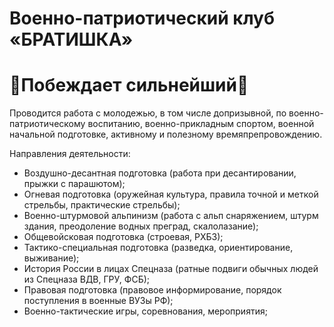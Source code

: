 # Военно-патриотический клуб «БРАТИШКА» 
# 	&#129308;Побеждает сильнейший&#129307;
Проводится работа с молодежью, в том числе допризывной, по военно-патриотическому воспитанию, военно-прикладным спортом, военной начальной подготовке, активному и полезному времяпрепровождению.

Направления деятельности:
- Воздушно-десантная подготовка (работа при десантировании, прыжки с парашютом);
- Огневая подготовка (оружейная культура, правила точной и меткой стрельбы, практические стрельбы);
- Военно-штурмовой альпинизм (работа с альп снаряжением, штурм здания, преодоление водных преград, скалолазание);
- Общевойсковая подготовка (строевая, РХБЗ);
- Тактико-специальная подготовка (разведка, ориентирование, выживание);
- История России в лицах Спецназа (ратные подвиги обычных людей из Спецназа ВДВ, ГРУ, ФСБ);
- Правовая подготовка (правовое информирование, порядок поступления в военные ВУЗы РФ);
- Военно-тактические игры, соревнования, мероприятия;
